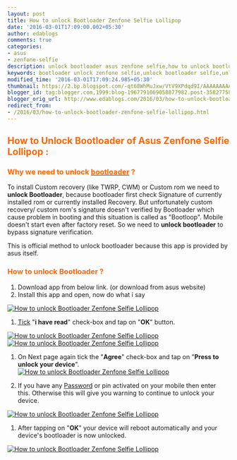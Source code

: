 ```yaml
---
layout: post
title: How to unlock Bootloader Zenfone Selfie Lollipop
date: '2016-03-01T17:09:00.002+05:30'
author: edablogs
comments: true
categories:
- asus
- zenfone-selfie
description: unlock bootloader asus zenfone selfie,how to unlock bootloader in zenfone selfie,easy way to unlock bootloader in zenfone selfie,official way to unlock bootloader
keywords: bootloader unlock zenfone selfie,unlock bootloader selfie,unlock bootloader zenfone selfie,unlock bootloader zenfone
modified_time: '2016-03-01T17:09:24.985+05:30'
thumbnail: https://2.bp.blogspot.com/-qt68WhMuJxw/VtV9XPdqd9I/AAAAAAAAAAk/d8W7-49F2Cg/s72-c/unlock1%2Bcopy.png
blogger_id: tag:blogger.com,1999:blog-1967791069058877982.post-3582775884469278969
blogger_orig_url: http://www.edablogs.com/2016/03/how-to-unlock-bootloader-zenfone-selfie-lollipop.html
redirect_from:
- /2016/03/how-to-unlock-bootloader-zenfone-selfie-lollipop.html
---
```


## <span style="color: #ff6600;">How to Unlock Bootloader of Asus Zenfone Selfie Lollipop :</span>

### <span style="color: #ff6600;">Why we need to unlock [<span style="color: #ff6600;">bootloader</span>](http://en.wikipedia.org/wiki/Booting "Booting") ?</span>

To install Custom recovery (like TWRP, CWM) or Custom rom we need to **unlock Bootloader**, because bootloader first check Signature of currently installed rom or currently installed Recovery. But unfortunately custom recovery/ custom rom's signature doesn't verified by Bootloader which cause problem in booting and this situation is called as "Bootloop". Mobile doesn't start even after factory reset. So we need to **unlock bootloader** to bypass signature verification.

This is official method to unlock bootloader because this app is provided by asus itself.

### <span style="color: #ff6600;">How to unlock Bootloader ?</span>

1.  Download app from below link. (or download from asus website)
2.  Install this app and open, now do what i say

[![How to unlock Bootloader Zenfone Selfie Lollipop](https://2.bp.blogspot.com/-qt68WhMuJxw/VtV9XPdqd9I/AAAAAAAAAAk/d8W7-49F2Cg/s320/unlock1%2Bcopy.png "How to unlock Bootloader Zenfone Selfie Lollipop")](https://2.bp.blogspot.com/-qt68WhMuJxw/VtV9XPdqd9I/AAAAAAAAAAk/d8W7-49F2Cg/s1600/unlock1%2Bcopy.png)

1.  [Tick](http://en.wikipedia.org/wiki/Tick "Tick") "**i have read**" check-box and tap on "**OK**" button.

[![How to unlock Bootloader Zenfone Selfie Lollipop](https://4.bp.blogspot.com/-ofBvYU0KNHQ/VtV9ZBTPUpI/AAAAAAAAAAo/Cc7rLTRlvg0/s320/unlock2%2Bcopy.png "How to unlock Bootloader Zenfone Selfie Lollipop")](https://4.bp.blogspot.com/-ofBvYU0KNHQ/VtV9ZBTPUpI/AAAAAAAAAAo/Cc7rLTRlvg0/s1600/unlock2%2Bcopy.png)[![How to unlock Bootloader Zenfone Selfie Lollipop](https://3.bp.blogspot.com/-NlqHv9R1ZQk/VtV9V0nyinI/AAAAAAAAAAg/jFzhdNHZBPQ/s320/unlock3%2Bcopy.png "How to unlock Bootloader Zenfone Selfie Lollipop")](https://3.bp.blogspot.com/-NlqHv9R1ZQk/VtV9V0nyinI/AAAAAAAAAAg/jFzhdNHZBPQ/s1600/unlock3%2Bcopy.png)

1.  On Next page again tick the "**Agree**" check-box and tap on "**Press to unlock your device**".
[![How to unlock Bootloader Zenfone Selfie Lollipop](https://3.bp.blogspot.com/-tdtpWDXDxSA/VtV9eGWC2JI/AAAAAAAAAAs/08nhM6Kmf0s/s320/unlock4%2Bcopy.png "How to unlock Bootloader Zenfone Selfie Lollipop")](https://3.bp.blogspot.com/-tdtpWDXDxSA/VtV9eGWC2JI/AAAAAAAAAAs/08nhM6Kmf0s/s320/unlock4%2Bcopy.png)

1.  If you have any [Password](http://en.wikipedia.org/wiki/Password_%28game_show%29 "Password (game show)") or pin activated on your mobile then enter this. Otherwise this will give you warning to continue to unlock your device.

[![How to unlock Bootloader Zenfone Selfie Lollipop](https://2.bp.blogspot.com/-kWxinMyPIyg/VtV9fh4d1DI/AAAAAAAAAAw/wvAB8m-b2YY/s320/unlock5%2Bcopy.png "How to unlock Bootloader Zenfone Selfie Lollipop")](https://2.bp.blogspot.com/-kWxinMyPIyg/VtV9fh4d1DI/AAAAAAAAAAw/wvAB8m-b2YY/s1600/unlock5%2Bcopy.png)

1.  After tapping on "**OK**" your device will reboot automatically and your device's bootloader is now unlocked.

[![How to unlock Bootloader Zenfone Selfie Lollipop](https://3.bp.blogspot.com/-Zehhlqwcmy0/VtV9f6resFI/AAAAAAAAAA0/ZR1_0SwDons/s320/unlock6%2Bcopy.png "How to unlock Bootloader Zenfone Selfie Lollipop")](https://3.bp.blogspot.com/-Zehhlqwcmy0/VtV9f6resFI/AAAAAAAAAA0/ZR1_0SwDons/s1600/unlock6%2Bcopy.png)